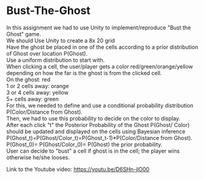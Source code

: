 # Bust-The-Ghost
In this assignment we had to use Unity to implement/reproduce  "Bust the Ghost"  game.  
We should Use Unity to create a 8x 20 grid  
Have the ghost be placed in one of the cells according to a prior distribution of Ghost over location P(Ghost).  
Use a uniform distribution  to start with.  
When clicking  a cell, the user/player gets a color red/green/orange/yellow depending on how  the far is the ghost is from the clicked cell.   
On the ghost: red  
1 or 2 cells away: orange   
3 or 4 cells away: yellow  
5+ cells away: green  
For this, we needed to define and use a conditional probability distribution P(Color/Distance from Ghost).  
Then, we had to use this probability to decide on the color to display.  
After each click "t" the  Posterior Probability of the Ghost P(Ghost/ Color) should be updated  and displayed on the cells using Bayesian inference
P(Ghost_t)=P(Ghost/Color_t)=P(Ghost_t-1)*P(Color/Distance from Ghost).  
P(Ghost_0)= P(Ghost/Color_0)= P(Ghost) the prior probability.   
User can decide to "bust" a cell if ghost is in the cell; the player wins otherwise he/she looses. 

Link to the Youtube video:
https://youtu.be/D6SHn-jlO00
